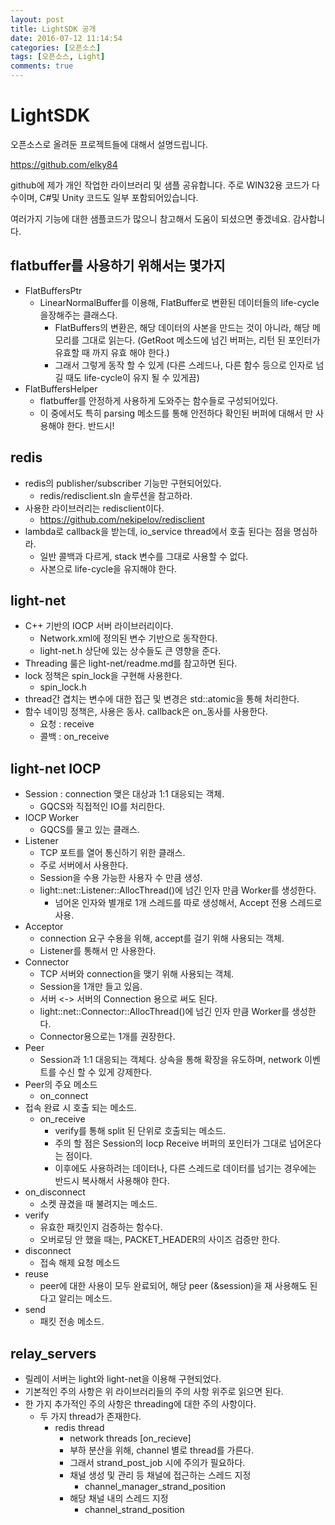 ```yaml
---
layout: post
title: LightSDK 공개
date: 2016-07-12 11:14:54
categories: [오픈소스]
tags: [오픈소스, Light]
comments: true
---
```

# LightSDK

오픈소스로 올려둔 프로젝트들에 대해서 설명드립니다.

<https://github.com/elky84>

github에 제가 개인 작업한 라이브러리 및 샘플 공유합니다.
주로 WIN32용 코드가 다수이며, C#및 Unity 코드도 일부 포함되어있습니다.

여러가지 기능에 대한 샘플코드가 많으니 참고해서 도움이 되셨으면 좋겠네요.
감사합니다.

## flatbuffer를 사용하기 위해서는 몇가지

* FlatBuffersPtr
  * LinearNormalBuffer를 이용해, FlatBuffer로 변환된 데이터들의 life-cycle을장해주는 클래스다.
    * FlatBuffers의 변환은, 해당 데이터의 사본을 만드는 것이 아니라, 해당 메모리를 그대로 읽는다. (GetRoot 메소드에 넘긴 버퍼는, 리턴 된 포인터가 유효할 때 까지 유효 해야 한다.)
    * 그래서 그렇게 동작 할 수 있게 (다른 스레드나, 다른 함수 등으로 인자로 넘길 때도 life-cycle이 유지 될 수 있게끔)
* FlatBuffersHelper
  * flatbuffer를 안정하게 사용하게 도와주는 함수들로 구성되어있다.
  * 이 중에서도 특히 parsing 메소드를 통해 안전하다 확인된 버퍼에 대해서 만 사용해야 한다. 반드시!

## redis

* redis의 publisher/subscriber 기능만 구현되어있다.
  * redis/redisclient.sln 솔루션을 참고하라.
* 사용한 라이브러리는 redisclient이다.
  * <https://github.com/nekipelov/redisclient>
* lambda로 callback을 받는데, io_service thread에서 호출 된다는 점을 명심하라.
    * 일반 콜백과 다르게, stack 변수를 그대로 사용할 수 없다.
    * 사본으로 life-cycle을 유지해야 한다.

## light-net

* C++ 기반의 IOCP 서버 라이브러리이다.
  * Network.xml에 정의된 변수 기반으로 동작한다.
  * light-net.h 상단에 있는 상수들도 큰 영향을 준다.
* Threading 룰은 light-net/readme.md를 참고하면 된다.
* lock 정책은 spin_lock을 구현해 사용한다.
  * spin_lock.h
* thread간 겹치는 변수에 대한 접근 및 변경은 std::atomic을 통해 처리한다.
* 함수 네이밍 정책은, 사용은 동사. callback은 on_동사를 사용한다.
  * 요청 : receive
  * 콜백 : on_receive

## light-net IOCP

* Session : connection 맺은 대상과 1:1 대응되는 객체.
  * GQCS와 직접적인 IO를 처리한다.
* IOCP Worker
    * GQCS를 물고 있는 클래스.
* Listener
  * TCP 포트를 열어 통신하기 위한 클래스.
  * 주로 서버에서 사용한다.
  * Session을 수용 가능한 사용자 수 만큼 생성.
  * light::net::Listener::AllocThread()에 넘긴 인자 만큼 Worker를 생성한다.
    * 넘어온 인자와 별개로 1개 스레드를 따로 생성해서, Accept 전용 스레드로 사용.
* Acceptor
  * connection 요구 수용을 위해, accept를 걸기 위해 사용되는 객체.
  * Listener를 통해서 만 사용한다.
* Connector
  * TCP 서버와 connection을 맺기 위해 사용되는 객체.
  * Session을 1개만 들고 있음.
  * 서버 <-> 서버의 Connection 용으로 써도 된다.
  * light::net::Connector::AllocThread()에 넘긴 인자 만큼 Worker를 생성한다.
  * Connector용으로는 1개를 권장한다.
* Peer
  * Session과 1:1 대응되는 객체다. 상속을 통해 확장을 유도하며, network 이벤트를 수신 할 수 있게 강제한다.
* Peer의 주요 메소드
  * on_connect
* 접속 완료 시 호출 되는 메소드.
  * on_receive
    * verify를 통해 split 된 단위로 호출되는 메소드.
    * 주의 할 점은 Session의 Iocp Receive 버퍼의 포인터가 그대로 넘어온다는 점이다.
    * 이후에도 사용하려는 데이터나, 다른 스레드로 데이터를 넘기는 경우에는 반드시 복사해서 사용해야 한다.
* on_disconnect
  * 소켓 끊겼을 때 불려지는 메소드.
* verify
  * 유효한 패킷인지 검증하는 함수다.
  * 오버로딩 안 했을 때는, PACKET_HEADER의 사이즈 검증만 한다.
* disconnect
  * 접속 해제 요청 메소드
* reuse
  * peer에 대한 사용이 모두 완료되어, 해당 peer (&session)을 재 사용해도 된다고 알리는 메소드.
* send
  * 패킷 전송 메소드.

## relay_servers

* 릴레이 서버는 light와 light-net을 이용해 구현되었다.
* 기본적인 주의 사항은 위 라이브러리들의 주의 사항 위주로 읽으면 된다.
* 한 가지 추가적인 주의 사항은 threading에 대한 주의 사항이다.
  * 두 가지 thread가 존재한다.
    * redis thread
      * network threads [on_recieve]
      * 부하 분산을 위해, channel 별로 thread를 가른다.
      * 그래서 strand_post_job 시에 주의가 필요하다.
      * 채널 생성 및 관리 등 채널에 접근하는 스레드 지정
        * channel_manager_strand_position
      * 해당 채널 내의 스레드 지정
        * channel_strand_position